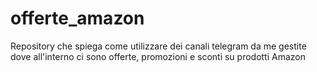 # offerte_amazon
Repository che spiega come utilizzare dei canali telegram da me gestite dove all'interno ci sono offerte, promozioni e sconti su prodotti Amazon
